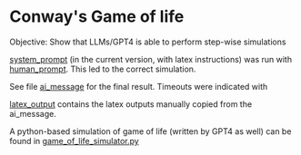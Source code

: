 # Conway's Game of life

Objective: Show that LLMs/GPT4 is able to perform step-wise simulations

[system_prompt](system_prompt) (in the current version, with latex instructions) was run with [human_prompt](human_prompt). This led to the correct simulation.

See file [ai_message](ai_message) for the final result. Timeouts were indicated with <TIMEOUT>

[latex_output](latex_output) contains the latex outputs manually copied from the ai_message.

A python-based simulation of game of life (written by GPT4 as well) can be found in [game_of_life_simulator.py](game_of_life_simulator.py)
